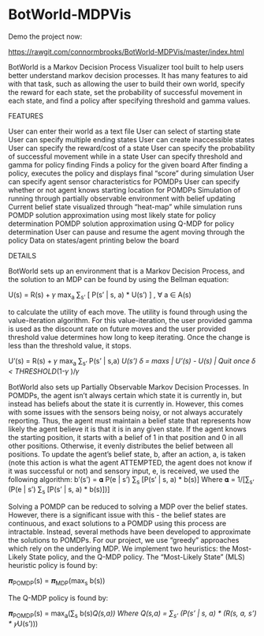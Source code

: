 # BotWorld-MDPVis

Demo the project now:

https://rawgit.com/connormbrooks/BotWorld-MDPVis/master/index.html

BotWorld is a Markov Decision Process Visualizer tool built to help users better understand markov decision processes. It has many features to aid with that task, such as allowing the user to build their own world, specify the reward for each state, set the probability of successful movement in each state, and find a policy after specifying threshold and gamma values.

FEATURES

User can enter their world as a text file
User can select of starting state
User can specify multiple ending states
User can create inaccessible states
User can specify the reward/cost of a state
User can specify the probability of successful movement while in a state
User can specify threshold and gamma for policy finding
Finds a policy for the given board
After finding a policy, executes the policy and displays final “score” during simulation
User can specify agent sensor characteristics for POMDPs
User can specify whether or not agent knows starting location for POMDPs
Simulation of running through partially observable environment with belief updating
Current belief state visualized through “heat-map” while simulation runs
POMDP solution approximation using most likely state for policy determination
POMDP solution approximation using Q-MDP for policy determination
User can pause and resume the agent moving through the policy
Data on states/agent printing below the board


DETAILS

BotWorld sets up an environment that is a Markov Decision Process, and the solution to an MDP can be found by using the Bellman equation:

U(s) = R(s) + 𝛾 max<sub>a</sub> ∑<sub>s’</sub> [ P(s’ | s, a) * U(s’) ] , ∀ a ∈ A(s) 


to calculate the utility of each move. The utility is found through using the value-iteration algorithm. For this value-iteration, the user provided gamma is used as the discount rate on future moves and the user provided threshold value determines how long to keep iterating. Once the change is less than the threshold value, it stops. 


U’(s) = R(s) + 𝛾 max<sub>a</sub> ∑<sub>s’</sub> P(s’ | s,a) *U(s’)
ẟ = maxs | U’(s) - U(s) |
Quit once ẟ < THRESHOLD*(1-𝛾 )/𝛾 


BotWorld also sets up Partially Observable Markov Decision Processes. In POMDPs, the agent isn’t always certain which state it is currently in, but instead has beliefs about the state it is currently in. However, this comes with some issues with the sensors being noisy, or not always accurately reporting. Thus, the agent must maintain a belief state that represents how likely the agent believe it is that it is in any given state. If the agent knows the starting position, it starts with a belief of 1 in that position and 0 in all other positions. Otherwise, it evenly distributes the belief between all positions. To update the agent’s belief state, b, after an action, a, is taken (note this action is what the agent ATTEMPTED, the agent does not know if it was successful or not) and sensory input, e, is received, we used the following algorithm:
b’(s’) = 𝛂 P(e | s’) ∑<sub>s</sub> [P(s’ | s, a) * b(s)]
Where   𝛂 = 1/[∑<sub>s’</sub> (P(e | s’) ∑<sub>s</sub> [P(s’ | s, a) * b(s)])]


Solving a POMDP can be reduced to solving a MDP over the belief states. However, there is a significant issue with this - the belief states are continuous, and exact solutions to a POMDP using this process are intractable. Instead, several methods have been developed to approximate the solutions to POMDPs. For our project, we use “greedy” approaches which rely on the underlying MDP. We implement two heuristics: the Most-Likely State policy, and the Q-MDP policy. 
The “Most-Likely State” (MLS) heuristic policy is found by: 


𝝅<sub>POMDP</sub>(s) = 𝝅<sub>MDP</sub>(max<sub>s</sub> b(s))


The Q-MDP policy is found by:


𝝅<sub>POMDP</sub>(s) = max<sub>a</sub>(∑<sub>s</sub> b(s)*Q(s,a))
Where	    Q(s,a) = ∑<sub>s’</sub> (P(s’ | s, a) * (R(s, a, s’) * 𝛾*U(s’)))

